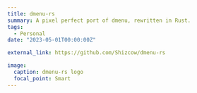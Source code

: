 ```yaml
---
title: dmenu-rs
summary: A pixel perfect port of dmenu, rewritten in Rust.
tags:
  - Personal
date: "2023-05-01T00:00:00Z"

external_link: https://github.com/Shizcow/dmenu-rs

image:
  caption: dmenu-rs logo
  focal_point: Smart
---
```

